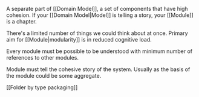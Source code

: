 A separate part of [[Domain Model]], a set of components that have high cohesion.
If your [[Domain Model|Model]] is telling a story, your [[Module]] is a chapter.

There's a limited number of things we could think about at once.
Primary aim for [[Module|modularity]] is in reduced cognitive load.

Every module must be possible to be understood with minimum number of references to other modules.

Module must tell the cohesive story of the system. 
Usually as the basis of the module could be some aggregate.

[[Folder by type packaging]]